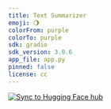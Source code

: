 ```yaml
---
title: Text Summarizer
emoji: 🌖
colorFrom: purple
colorTo: purple
sdk: gradio
sdk_version: 3.0.6
app_file: app.py
pinned: false
license: cc
---
```


[![Sync to Hugging Face hub](https://github.com/maxwkut/text-summarizer/actions/workflows/main.yml/badge.svg)](https://github.com/maxwkut/text-summarizer/actions/workflows/main.yml)
